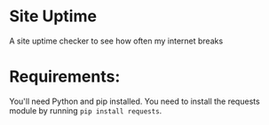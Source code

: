 # Site Uptime
A site uptime checker to see how often my internet breaks

# Requirements:
You'll need Python and pip installed.
You need to install the requests module by running `pip install requests`.
